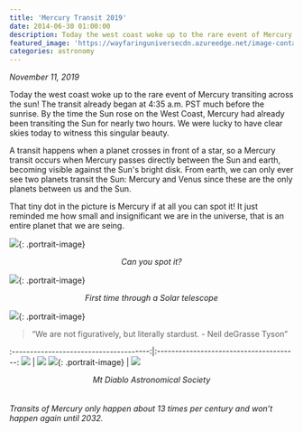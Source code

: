 ```yaml
---
title: 'Mercury Transit 2019'
date: 2014-06-30 01:00:00
description: Today the west coast woke up to the rare event of Mercury transiting across the sun! The transit already began at 4:35 a.m. PST much before the sunrise. By the time the Sun rose on the West Coast, Mercury had already been transiting the Sun for nearly two hours. We were lucky to have clear skies today to witness this singular beauty.
featured_image: 'https://wayfaringuniversecdn.azureedge.net/image-container/astronomy/mercurytransit/mercury.jpg'
categories: astronomy
---
```


<i>November 11, 2019</i>


Today the west coast woke up to the rare event of Mercury transiting across the sun! The transit already began at 4:35 a.m. PST much before the sunrise. By the time the Sun rose on the West Coast, Mercury had already been transiting the Sun for nearly two hours. We were lucky to have clear skies today to witness this singular beauty.


A transit happens when a planet crosses in front of a star, so a Mercury transit occurs when Mercury passes directly between the Sun and earth, becoming visible against the Sun's bright disk.
From earth, we can only ever see two planets transit the Sun: Mercury and Venus since these are the only planets between us and the Sun.

That tiny dot in the picture is Mercury if at all you can spot it! It just reminded me how small and insignificant we are in the universe, that is an entire planet that we are seing.

![]({{site.data.settings.basic_settings.cdn_url}}/astronomy/mercurytransit/mercury.jpg){: .portrait-image}
<center class="image-caption"><i>Can you spot it?</i></center>

![]({{site.data.settings.basic_settings.cdn_url}}/astronomy/mercurytransit/mercurythroughtelescope.jpg){: .portrait-image}
<center class="image-caption"><i>First time through a Solar telescope</i></center>

![]({{site.data.settings.basic_settings.cdn_url}}/astronomy/mercurytransit/astronomyevent.jpg){: .portrait-image}

<blockquote>
  <p>“We are not figuratively, but literally stardust. - Neil deGrasse Tyson”</p>
</blockquote>

:--------------------------------------:|:---------------------------------------:
![]({{site.data.settings.basic_settings.cdn_url}}/astronomy/mercurytransit/transitofmercury.jpg)       |  ![]({{site.data.settings.basic_settings.cdn_url}}/astronomy/mercurytransit/mtdiabloastronomicalsociety.jpg)
![]({{site.data.settings.basic_settings.cdn_url}}/astronomy/mercurytransit/viewthroughtelescope.jpg){: .portrait-image}       |  ![]({{site.data.settings.basic_settings.cdn_url}}/astronomy/mercurytransit/mercurybeforesun.jpg)

<center class="image-caption"><i>Mt Diablo Astronomical Society</i></center>
<br><br>
<i>Transits of Mercury only happen about 13 times per century and won’t happen again until 2032.</i>